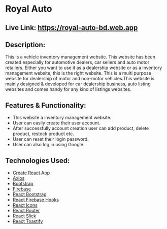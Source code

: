 # Royal Auto

## Live Link: https://royal-auto-bd.web.app

## Description:

This is a vehicle inventory management website. This website has been created especially for automotive dealers, car sellers and auto motor retailers. Either you want to use it as a dealership website or as a inventory management website, this is the right website. This is a multi purpose website for dealership of motor and non-motor vehicles.This website is mainly designed & developed for car dealership business, auto listing websites and comes handy for any kind of listings websites.

## Features & Functionality:

- This website a inventory management website.
- User can easily create their user account.
- After successfully account creation user can add product, delete product, restock product etc.
- User can reset their login password.
- User can also log in using Google.

## Technologies Used:

- [Create React App](https://github.com/facebook/create-react-app)
- [Axios](https://axios-http.com/)
- [Bootstrap](https://getbootstrap.com/)
- [Firebase](https://firebase.google.com/)
- [React Bootstrap](https://react-bootstrap.github.io/)
- [React Firebase Hooks](https://github.com/CSFrequency/react-firebase-hooks)
- [React Icons](https://react-icons.github.io/react-icons)
- [React Router](https://reactrouter.com/docs/en/v6/getting-started/overview)
- [React Slick](https://react-slick.neostack.com)
- [React Toastify](https://www.npmjs.com/package/react-toastify)